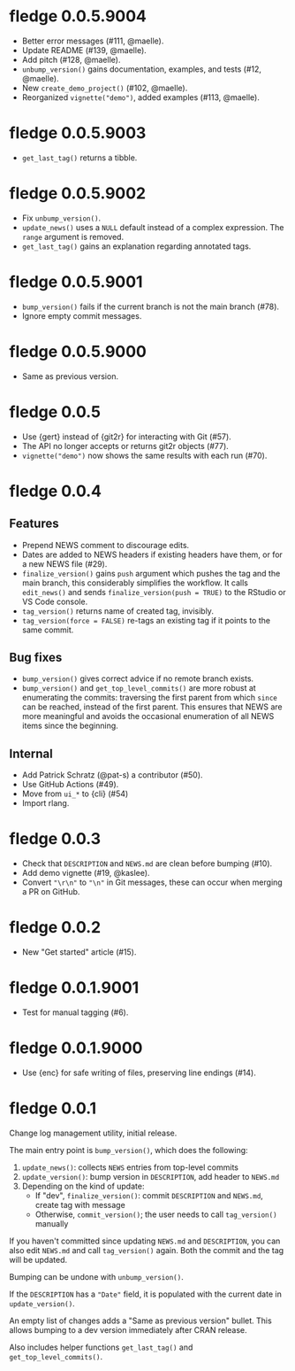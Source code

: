 <!-- NEWS.md is maintained by https://cynkra.github.io/fledge, do not edit -->

# fledge 0.0.5.9004

- Better error messages (#111, @maelle).
- Update README (#139, @maelle).
- Add pitch (#128, @maelle).
- `unbump_version()` gains documentation, examples, and tests (#12, @maelle).
- New `create_demo_project()` (#102, @maelle).
- Reorganized `vignette("demo")`, added examples (#113, @maelle).


# fledge 0.0.5.9003

- `get_last_tag()` returns a tibble.


# fledge 0.0.5.9002

- Fix `unbump_version()`.
- `update_news()` uses a `NULL` default instead of a complex expression. The `range` argument is removed.
- `get_last_tag()` gains an explanation regarding annotated tags.


# fledge 0.0.5.9001

- `bump_version()` fails if the current branch is not the main branch (#78).
- Ignore empty commit messages.


# fledge 0.0.5.9000

- Same as previous version.


# fledge 0.0.5

- Use {gert} instead of {git2r} for interacting with Git (#57).
- The API no longer accepts or returns git2r objects (#77).
- `vignette("demo")` now shows the same results with each run (#70).


# fledge 0.0.4

## Features

- Prepend NEWS comment to discourage edits.
- Dates are added to NEWS headers if existing headers have them, or for a new NEWS file (#29).
- `finalize_version()` gains `push` argument which pushes the tag and the main branch, this considerably simplifies the workflow. It calls `edit_news()` and sends `finalize_version(push = TRUE)` to the RStudio or VS Code console.
- `tag_version()` returns name of created tag, invisibly.
- `tag_version(force = FALSE)` re-tags an existing tag if it points to the same commit.

## Bug fixes

- `bump_version()` gives correct advice if no remote branch exists.
- `bump_version()` and `get_top_level_commits()` are more robust at enumerating the commits: traversing the first parent from which `since` can be reached, instead of the first parent. This ensures that NEWS are more meaningful and avoids the occasional enumeration of all NEWS items since the beginning.

## Internal

- Add Patrick Schratz (@pat-s) a contributor (#50).
- Use GitHub Actions (#49).
- Move from `ui_*` to {cli} (#54)
- Import rlang.


# fledge 0.0.3

- Check that `DESCRIPTION` and `NEWS.md` are clean before bumping (#10).
- Add demo vignette (#19, @kaslee).
- Convert `"\r\n"` to `"\n"` in Git messages, these can occur when merging a PR on GitHub.


# fledge 0.0.2

- New "Get started" article (#15).


# fledge 0.0.1.9001

- Test for manual tagging (#6).


# fledge 0.0.1.9000

- Use {enc} for safe writing of files, preserving line endings (#14).


# fledge 0.0.1

Change log management utility, initial release.

The main entry point is `bump_version()`, which does the following:

1.  `update_news()`: collects `NEWS` entries from top-level commits
2.  `update_version()`: bump version in `DESCRIPTION`, add header to `NEWS.md`
3.  Depending on the kind of update:
    - If "dev", `finalize_version()`: commit `DESCRIPTION` and `NEWS.md`, create tag with message
    - Otherwise, `commit_version()`; the user needs to call `tag_version()` manually

If you haven't committed since updating `NEWS.md` and `DESCRIPTION`, you can also edit `NEWS.md` and call `tag_version()` again.
Both the commit and the tag will be updated.

Bumping can be undone with `unbump_version()`.

If the `DESCRIPTION` has a `"Date"` field, it is populated with the current date in `update_version()`.

An empty list of changes adds a "Same as previous version" bullet.
This allows bumping to a dev version immediately after CRAN release.

Also includes helper functions `get_last_tag()` and `get_top_level_commits()`.
